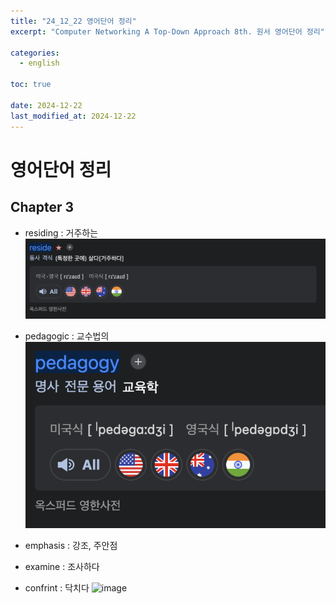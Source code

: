 ```yaml
---
title: "24_12_22 영어단어 정리"
excerpt: "Computer Networking A Top-Down Approach 8th. 원서 영어단어 정리"

categories:
  - english

toc: true

date: 2024-12-22
last_modified_at: 2024-12-22
---
```


# 영어단어 정리

## Chapter 3

- residing : 거주하는
  ![image](posts_img/english_dic/residing.jpg)

- pedagogic : 교수법의
  ![image](posts_img/english_dic/pedagogy.jpg)

- emphasis : 강조, 주안점

- examine : 조사하다

- confrint : 닥치다
  ![image]({{site.url}}/_posts/posts_img/english_dic/confront.jpg)

